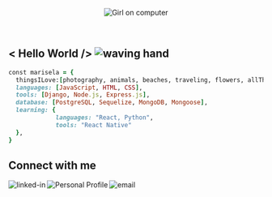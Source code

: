 <p align="center">
  <img src="https://res.cloudinary.com/dvzw25pxu/image/upload/c_scale,w_400/v1624680197/abe978e9aa_zzc0ot.gif" alt="Girl on computer" />
</p>
<br>

## < Hello World /> <img src="https://res.cloudinary.com/dvzw25pxu/image/upload/c_scale,w_30/v1625019462/imageedit_2_4264137879_quyrqm.gif" alt="waving hand" />

```ruby
const marisela = {
  thingsILove:[photography, animals, beaches, traveling, flowers, allThingsTech],
  languages: [JavaScript, HTML, CSS],
  tools: [Django, Node.js, Express.js],
  database: [PostgreSQL, Sequelize, MongoDB, Mongoose],
  learning: {
             languages: "React, Python",
             tools: "React Native"
  },
}
```

## Connect with me
[<img align="left" alt="linked-in" src="https://img.shields.io/badge/linkedin-%230077B5.svg?&style=for-the-badge&logo=linkedin&logoColor=white" />](https://www.linkedin.com/in/marisela-espinoza/)
[<img align="left" alt="Personal Profile" src="https://res.cloudinary.com/dvzw25pxu/image/upload/c_scale,w_110/v1625022485/me_kgzux2.jpg" />](https://www.marisela-espinoza.com/)
<a href="mailto:m.espinoza16@hotmail.com"><img align="left" alt="email" src="https://res.cloudinary.com/dvzw25pxu/image/upload/c_scale,w_110/v1625021000/email_qqyoo1.jpg" /></a>


